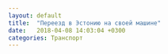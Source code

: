 ```yaml
---
layout: default
title:  "Переезд в Эстонию на своей машине"
date:   2018-04-08 14:03:04 +0300
categories: Транспорт
---
```


